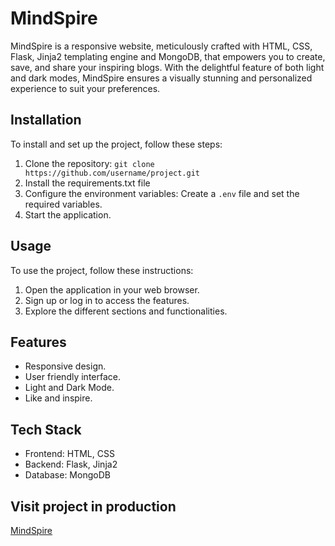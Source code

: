 # MindSpire
MindSpire is a responsive website, meticulously crafted with HTML, CSS, Flask, Jinja2 templating engine and MongoDB, that empowers you to create, save, and share your inspiring blogs. With the delightful feature of both light and dark modes, MindSpire ensures a visually stunning and personalized experience to suit your preferences.

## Installation

To install and set up the project, follow these steps:

1. Clone the repository: `git clone https://github.com/username/project.git`
2. Install the requirements.txt file
3. Configure the environment variables: Create a `.env` file and set the required variables.
4. Start the application.
## Usage

To use the project, follow these instructions:

1. Open the application in your web browser.
2. Sign up or log in to access the features.
3. Explore the different sections and functionalities.

## Features

- Responsive design.
- User friendly interface.
- Light and Dark Mode.
- Like and inspire.

## Tech Stack

- Frontend: HTML, CSS
- Backend: Flask, Jinja2
- Database: MongoDB

## Visit project in production
[MindSpire](https://mindspire-icrj.onrender.com/)


